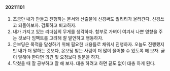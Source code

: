 #### 20211101
1. 조금만 내가 만들고 진행하는 문서와 산출물에 신경써도 퀄리티가 올라간다. 신경쓰고 되돌아보자. 검토하고 퇴고하자. 
2. 내가 가지고 있는 리더십의 무게를 생각하자. 함부로 가벼이 여겨서 나쁜 영향을 주는 것보다 임팩트를 고려해 잘 발언하고 행동하자. 
3. 온보딩은 목적을 달성하기 위해 필요한 내용들로 채워서 진행하자. 오늘도 진행했지만 내가 더 말하는 것보다, 온보딩 받는 사람이 더 많이 물어볼 수 있도록 해 보자. 굳이 말해야 한다면 의견 및 요청보다 질문을 하자. 
4. 닥쳤을 때 잘 공부하고 잘 해 보자. 대충 하려고 하면 끝도 없이 대충 하게 된다. 
